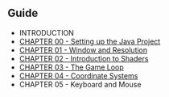 

## Guide

* INTRODUCTION
* [CHAPTER 00 - Setting up the Java Project](guide/chapter00.md) 
* [CHAPTER 01 - Window and Resolution](guide/chapter01.md)
* [CHAPTER 02 - Introduction to Shaders](guide/chapter02.md) 
* [CHAPTER 03 - The Game Loop](guide/chapter03.md)
* [CHAPTER 04 - Coordinate Systems](guide/chapter04.md)
* CHAPTER 05 - Keyboard and Mouse
